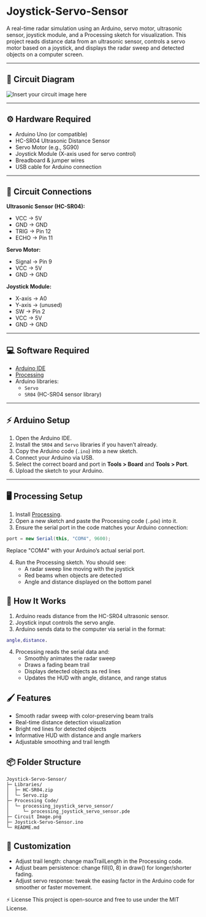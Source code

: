 # Joystick-Servo-Sensor

A real-time radar simulation using an Arduino, servo motor, ultrasonic sensor, joystick module, and a Processing sketch for visualization. This project reads distance data from an ultrasonic sensor, controls a servo motor based on a joystick, and displays the radar sweep and detected objects on a computer screen.

---

## 📸 Circuit Diagram

![Insert your circuit image here](./circuit_image.png)  

---

## ⚙️ Hardware Required

- Arduino Uno (or compatible)
- HC-SR04 Ultrasonic Distance Sensor
- Servo Motor (e.g., SG90)
- Joystick Module (X-axis used for servo control)
- Breadboard & jumper wires
- USB cable for Arduino connection

---

## 🧩 Circuit Connections

**Ultrasonic Sensor (HC-SR04):**
- VCC → 5V
- GND → GND
- TRIG → Pin 12
- ECHO → Pin 11

**Servo Motor:**
- Signal → Pin 9
- VCC → 5V
- GND → GND

**Joystick Module:**
- X-axis → A0
- Y-axis → (unused)
- SW → Pin 2
- VCC → 5V
- GND → GND

---

## 💻 Software Required

- [Arduino IDE](https://www.arduino.cc/en/software)
- [Processing](https://processing.org/download/)
- Arduino libraries:
  - `Servo`
  - `SR04` (HC-SR04 sensor library)

---

## ⚡ Arduino Setup

1. Open the Arduino IDE.
2. Install the `SR04` and `Servo` libraries if you haven’t already.
3. Copy the Arduino code (`.ino`) into a new sketch.
4. Connect your Arduino via USB.
5. Select the correct board and port in **Tools > Board** and **Tools > Port**.
6. Upload the sketch to your Arduino.

---

## 🖥️ Processing Setup

1. Install [Processing](https://processing.org/download/).
2. Open a new sketch and paste the Processing code (`.pde`) into it.
3. Ensure the serial port in the code matches your Arduino connection:

```java
port = new Serial(this, "COM4", 9600);
```
Replace "COM4" with your Arduino’s actual serial port.

4. Run the Processing sketch. You should see:
   - A radar sweep line moving with the joystick
   - Red beams when objects are detected
   - Angle and distance displayed on the bottom panel

## 🚀 How It Works
1. Arduino reads distance from the HC-SR04 ultrasonic sensor.
2. Joystick input controls the servo angle.
3. Arduino sends data to the computer via serial in the format:
```matlab
angle,distance.
```
4. Processing reads the serial data and:
   - Smoothly animates the radar sweep
   - Draws a fading beam trail
   - Displays detected objects as red lines
   - Updates the HUD with angle, distance, and range status

## 🖌️ Features
- Smooth radar sweep with color-preserving beam trails
- Real-time distance detection visualization
- Bright red lines for detected objects
- Informative HUD with distance and angle markers
- Adjustable smoothing and trail length

## 📦 Folder Structure
```
Joystick-Servo-Sensor/
├─ Libraries/
│  ├─ HC-SR04.zip
│  └─ Servo.zip
├─ Processing Code/
│  └─ processing_joystick_servo_sensor/
│     └─ processing_joystick_servo_sensor.pde
├─ Circuit Image.png
├─ Joystick-Servo-Sensor.ino
└─ README.md
```
## 🔧 Customization
- Adjust trail length: change maxTrailLength in the Processing code.
- Adjust beam persistence: change fill(0, 8) in draw() for longer/shorter fading.
- Adjust servo response: tweak the easing factor in the Arduino code for smoother or faster movement.

⚡ License
This project is open-source and free to use under the MIT License.
